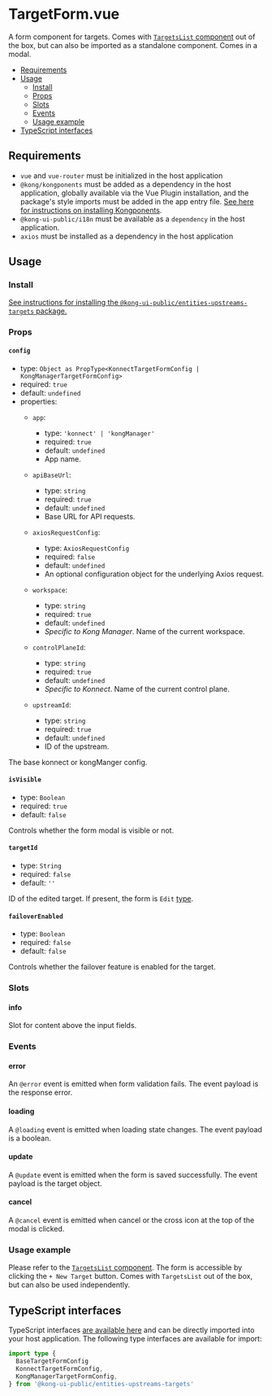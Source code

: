 # TargetForm.vue

A form component for targets. Comes with [`TargetsList` component](../src/components/TargetsList.vue) out of the box, but can also be imported as a standalone component. Comes in a modal.

- [Requirements](#requirements)
- [Usage](#usage)
  - [Install](#install)
  - [Props](#props)
  - [Slots](#slots)
  - [Events](#events)
  - [Usage example](#usage-example)
- [TypeScript interfaces](#typescript-interfaces)

## Requirements

- `vue` and `vue-router` must be initialized in the host application
- `@kong/kongponents` must be added as a dependency in the host application, globally available via the Vue Plugin installation, and the package's style imports must be added in the app entry file. [See here for instructions on installing Kongponents](https://kongponents.konghq.com/#globally-install-all-kongponents).
- `@kong-ui-public/i18n` must be available as a `dependency` in the host application.
- `axios` must be installed as a dependency in the host application

## Usage

### Install

[See instructions for installing the `@kong-ui-public/entities-upstreams-targets` package.](../README.md#install)

### Props

#### `config`

- type: `Object as PropType<KonnectTargetFormConfig | KongManagerTargetFormConfig>`
- required: `true`
- default: `undefined`
- properties:
  - `app`:
    - type: `'konnect' | 'kongManager'`
    - required: `true`
    - default: `undefined`
    - App name.

  - `apiBaseUrl`:
    - type: `string`
    - required: `true`
    - default: `undefined`
    - Base URL for API requests.

  - `axiosRequestConfig`:
    - type: `AxiosRequestConfig`
    - required: `false`
    - default: `undefined`
    - An optional configuration object for the underlying Axios request.

  - `workspace`:
    - type: `string`
    - required: `true`
    - default: `undefined`
    - *Specific to Kong Manager*. Name of the current workspace.

  - `controlPlaneId`:
    - type: `string`
    - required: `true`
    - default: `undefined`
    - *Specific to Konnect*. Name of the current control plane.

  - `upstreamId`:
    - type: `string`
    - required: `true`
    - default: `undefined`
    - ID of the upstream.

The base konnect or kongManger config.

#### `isVisible`

- type: `Boolean`
- required: `true`
- default: `false`

Controls whether the form modal is visible or not.

#### `targetId`

- type: `String`
- required: `false`
- default: `''`

ID of the edited target. If present, the form is `Edit` [type](../../entities-shared/src/types/entity-base-form.ts#L17).

#### `failoverEnabled`

- type: `Boolean`
- required: `false`
- default: `false`

Controls whether the failover feature is enabled for the target.

### Slots

#### info

Slot for content above the input fields.

### Events

#### error

An `@error` event is emitted when form validation fails. The event payload is the response error.

#### loading

A `@loading` event is emitted when loading state changes. The event payload is a boolean.

#### update

A `@update` event is emitted when the form is saved successfully. The event payload is the target object.

#### cancel

A `@cancel` event is emitted when cancel or the cross icon at the top of the modal is clicked.

### Usage example

Please refer to the [`TargetsList` component](../src/components/TargetsList.vue). The form is accessible by clicking the `+ New Target` button. Comes with `TargetsList` out of the box, but can also be used independently.

## TypeScript interfaces

TypeScript interfaces [are available here](../src/types/target-form.ts) and can be directly imported into your host application. The following type interfaces are available for import:

```ts
import type {
  BaseTargetFormConfig
  KonnectTargetFormConfig,
  KongManagerTargetFormConfig,
} from '@kong-ui-public/entities-upstreams-targets'
```
